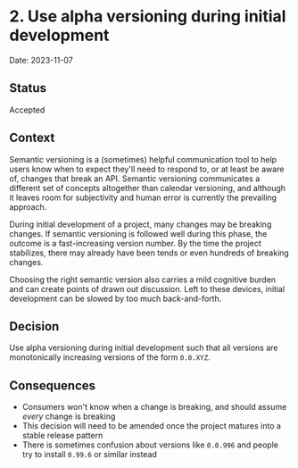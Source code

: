 # 2. Use alpha versioning during initial development

Date: 2023-11-07

## Status

Accepted

## Context

Semantic versioning is a (sometimes) helpful communication tool to help users know when to expect they'll need to respond to, or at least be aware of, changes that break an API. Semantic versioning communicates a different set of concepts altogether than calendar versioning, and although it leaves room for subjectivity and human error is currently the prevailing approach.

During initial development of a project, many changes may be breaking changes. If semantic versioning is followed well during this phase, the outcome is a fast-increasing version number. By the time the project stabilizes, there may already have been tends or even hundreds of breaking changes.

Choosing the right semantic version also carries a mild cognitive burden and can create points of drawn out discussion. Left to these devices, initial development can be slowed by too much back-and-forth.

## Decision

Use alpha versioning during initial development such that all versions are monotonically increasing versions of the form `0.0.XYZ`.

## Consequences

- Consumers won't know when a change is breaking, and should assume *every* change is breaking
- This decision will need to be amended once the project matures into a stable release pattern
- There is sometimes confusion about versions like `0.0.996` and people try to install `0.99.6` or similar instead
